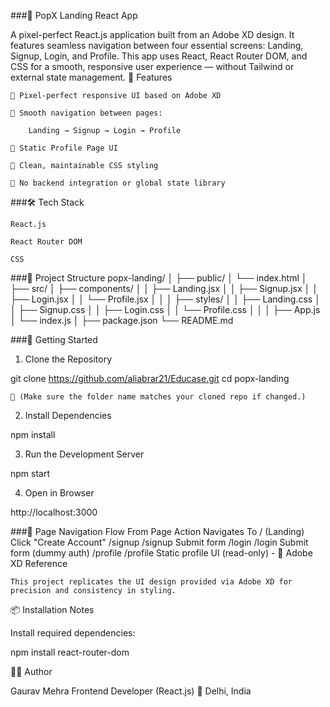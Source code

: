 ###📘 PopX Landing React App

A pixel-perfect React.js application built from an Adobe XD design. It features seamless navigation between four essential screens: Landing, Signup, Login, and Profile. This app uses React, React Router DOM, and CSS for a smooth, responsive user experience — without Tailwind or external state management.
📌 Features

    🔹 Pixel-perfect responsive UI based on Adobe XD

    🔹 Smooth navigation between pages:

        Landing → Signup → Login → Profile

    🔹 Static Profile Page UI

    🔹 Clean, maintainable CSS styling

    🔹 No backend integration or global state library

###🛠️ Tech Stack

    React.js

    React Router DOM

    CSS

###📁 Project Structure
popx-landing/
│
├── public/
│   └── index.html
│
├── src/
│   ├── components/
│   │   ├── Landing.jsx
│   │   ├── Signup.jsx
│   │   ├── Login.jsx
│   │   └── Profile.jsx
│   │
│   ├── styles/
│   │   ├── Landing.css
│   │   ├── Signup.css
│   │   ├── Login.css
│   │   └── Profile.css
│   │
│   ├── App.js
│   └── index.js
│
├── package.json
└── README.md

###🚀 Getting Started
1. Clone the Repository

git clone https://github.com/aliabrar21/Educase.git
cd popx-landing

    🔄 (Make sure the folder name matches your cloned repo if changed.)

2. Install Dependencies

npm install

3. Run the Development Server

npm start

4. Open in Browser

http://localhost:3000

###🔄 Page Navigation Flow
From Page	Action	Navigates To
/ (Landing)	Click "Create Account"	/signup
/signup	Submit form	/login
/login	Submit form (dummy auth)	/profile
/profile	Static profile UI (read-only)	-
🎨 Adobe XD Reference

    This project replicates the UI design provided via Adobe XD for precision and consistency in styling.

📦 Installation Notes

Install required dependencies:

npm install react-router-dom

👨‍💻 Author

Gaurav Mehra
Frontend Developer (React.js)
📍 Delhi, India
